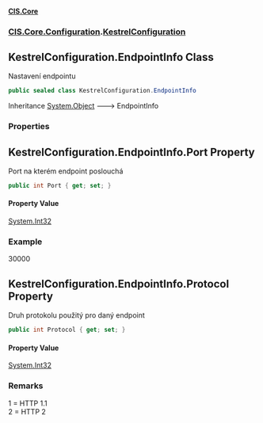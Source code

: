 #### [CIS.Core](index.md 'index')
### [CIS.Core.Configuration](CIS.Core.Configuration.md 'CIS.Core.Configuration').[KestrelConfiguration](CIS.Core.Configuration.KestrelConfiguration.md 'CIS.Core.Configuration.KestrelConfiguration')

## KestrelConfiguration.EndpointInfo Class

Nastavení endpointu

```csharp
public sealed class KestrelConfiguration.EndpointInfo
```

Inheritance [System.Object](https://docs.microsoft.com/en-us/dotnet/api/System.Object 'System.Object') &#129106; EndpointInfo
### Properties

<a name='CIS.Core.Configuration.KestrelConfiguration.EndpointInfo.Port'></a>

## KestrelConfiguration.EndpointInfo.Port Property

Port na kterém endpoint poslouchá

```csharp
public int Port { get; set; }
```

#### Property Value
[System.Int32](https://docs.microsoft.com/en-us/dotnet/api/System.Int32 'System.Int32')

### Example
30000

<a name='CIS.Core.Configuration.KestrelConfiguration.EndpointInfo.Protocol'></a>

## KestrelConfiguration.EndpointInfo.Protocol Property

Druh protokolu použitý pro daný endpoint

```csharp
public int Protocol { get; set; }
```

#### Property Value
[System.Int32](https://docs.microsoft.com/en-us/dotnet/api/System.Int32 'System.Int32')

### Remarks
1 = HTTP 1.1  
2 = HTTP 2
